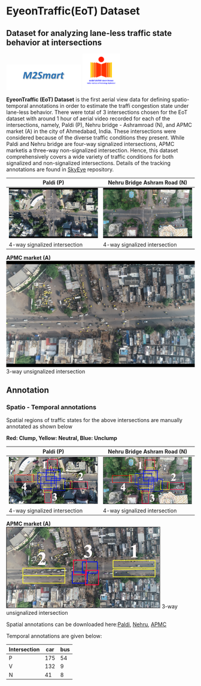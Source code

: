 # EyeonTraffic(EoT) Dataset
## Dataset for analyzing lane-less traffic state behavior at intersections
<img src="images/m2smart.png" width="200"> <img src="images/iith.png" width="100">

<b>EyeonTraffic (EoT) Dataset</b> is the first aerial view data for defining spatio-temporal annotations in order to estimate the traffi congestion state under lane-less behavior. There were total of 3 intersections chosen for the EoT dataset with  around  1  hour  of  aerial  video  recorded  for  each  of the intersections, namely, Paldi (P), Nehru bridge - Ashramroad (N), and APMC market (A) in the city of Ahmedabad, India. These  intersections  were  considered  because  of  the diverse traffic conditions they present. While Paldi and Nehru bridge are  four-way  signalized  intersections, APMC  marketis a three-way non-signalized intersection. Hence, this dataset comprehensively  covers  a  wide  variety  of  traffic  conditions for  both  signalized  and  non-signalized  intersections.  Details of the tracking annotations are found in [SkyEye](https://github.com/debadityaroy/SkyEye/) repository.

**Paldi (P)**         | **Nehru Bridge Ashram Road (N)**       
----------------|--------------
![](images/paldi.png) |![](images/nehru.png)
4-way signalized intersection | 4-way signalized intersection 
**APMC market (A)**
![](images/apmc.png)
3-way unsignalized intersection


<h2> Annotation </h2>

<h3> Spatio - Temporal annotations </h3>

Spatial regions of traffic states for the above intersections are manually annotated as shown below <br>

**Red: Clump, Yellow: Neutral, Blue: Unclump**

**Paldi (P)**         | **Nehru Bridge Ashram Road (N)**       
----------------|--------------
![](images/paldi.jpg) |![](images/nehru.jpg)
4-way signalized intersection | 4-way signalized intersection 
**APMC market (A)**
![](images/apmc.jpg)
3-way unsignalized intersection

Spatial annotations can be downloaded here:[Paldi](https://drive.google.com/file/d/1QwkxbhTl25x9F1sOD8iH3Hy-yMmqYXD2/view?usp=sharing), [Nehru](https://drive.google.com/file/d/1x7GMiAUyp47DPDXtt5KoRqhoKFk_bYTI/view?usp=sharing), [APMC](https://drive.google.com/file/d/1XXFk2RGhHDkUfyARKSZe-mhEuAmDFEqb/view?usp=sharing)

Temporal annotations are given below:

Intersection | car | bus |
-|-|-|
P | 175 | 54 | 
V | 132 | 9 |
N | 41 | 8 |

